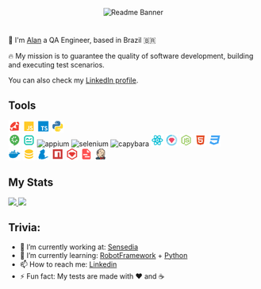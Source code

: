 <p align="center">
  <img src="https://i.imgur.com/8OmIoVp.jpg" width="1280" title="Readme Banner">
</p>

#

👋 I'm [Alan](https://i.giphy.com/iesn9amYpp33RNpK3d.gif) a QA Engineer, based in Brazil 🇧🇷

🔥 My mission is to guarantee the quality of software development, building and executing test scenarios.

You can also check my [LinkedIn profile](https://www.linkedin.com/in/asilvadev/).


## Tools 

<p align="left">

<img src="https://raw.githubusercontent.com/PKief/vscode-material-icon-theme/85ec92b476b9e9ef1d1e18cb42f894b6124cee88/icons/ruby.svg" title="ruby" alt="ruby" width="25" height="25" />
<img src="https://raw.githubusercontent.com/PKief/vscode-material-icon-theme/85ec92b476b9e9ef1d1e18cb42f894b6124cee88/icons/javascript.svg" title="javascript" alt="javascript" width="25" height="25" />
<img src="https://raw.githubusercontent.com/PKief/vscode-material-icon-theme/85ec92b476b9e9ef1d1e18cb42f894b6124cee88/icons/typescript.svg" title="typescript" alt="typescript" width="25" height="25" />
<img src="https://raw.githubusercontent.com/PKief/vscode-material-icon-theme/85ec92b476b9e9ef1d1e18cb42f894b6124cee88/icons/python.svg" title="python" alt="python" width="25" height="25" />
<br/>
<img src="https://raw.githubusercontent.com/PKief/vscode-material-icon-theme/85ec92b476b9e9ef1d1e18cb42f894b6124cee88/icons/cucumber.svg" title="cucumber" alt="cucumber" width="25" height="25" />
<img src="https://raw.githubusercontent.com/PKief/vscode-material-icon-theme/85ec92b476b9e9ef1d1e18cb42f894b6124cee88/icons/robot.svg" title="robot" alt="robot" width="25" height="25" />
<img src="https://avatars.githubusercontent.com/u/3221291?s=200&v=4" title="appium" alt="appium" width="25" height="25" />
<img src="https://avatars.githubusercontent.com/u/983927?s=200&v=4" title="selenium" alt="selenium" width="24" height="24" />
<img src="https://img.stackshare.io/service/2595/capybara.png" title="capybara" alt="capybara" width="24" height="24" />
<img src="https://raw.githubusercontent.com/PKief/vscode-material-icon-theme/85ec92b476b9e9ef1d1e18cb42f894b6124cee88/icons/react.svg" title="react" alt="react" width="25" height="25" />
<img src="https://raw.githubusercontent.com/vscode-icons/vscode-icons/1120bad531c928642d2ee49942be079a9fb0519b/icons/file_type_rspec.svg" title="rspec" alt="rspec" width="25" height="25" />
<img src="https://raw.githubusercontent.com/PKief/vscode-material-icon-theme/85ec92b476b9e9ef1d1e18cb42f894b6124cee88/icons/nodejs.svg" title="nodejs" alt="nodejs" width="25" height="25" />
<img src="https://raw.githubusercontent.com/PKief/vscode-material-icon-theme/85ec92b476b9e9ef1d1e18cb42f894b6124cee88/icons/html.svg" title="html" alt="html" width="25" height="25" />
<img src="https://raw.githubusercontent.com/PKief/vscode-material-icon-theme/85ec92b476b9e9ef1d1e18cb42f894b6124cee88/icons/css.svg" title="css" alt="css" width="25" height="25" />
<br/>
<img src="https://raw.githubusercontent.com/PKief/vscode-material-icon-theme/85ec92b476b9e9ef1d1e18cb42f894b6124cee88/icons/docker.svg" title="docker" alt="docker" width="25" height="25" />
<img src="https://raw.githubusercontent.com/PKief/vscode-material-icon-theme/85ec92b476b9e9ef1d1e18cb42f894b6124cee88/icons/database.svg" title="database" alt="database" width="25" height="25" />
<img src="https://raw.githubusercontent.com/PKief/vscode-material-icon-theme/85ec92b476b9e9ef1d1e18cb42f894b6124cee88/icons/yarn.svg" title="yarn" alt="yarn" width="25" height="25" />
<img src="https://raw.githubusercontent.com/PKief/vscode-material-icon-theme/85ec92b476b9e9ef1d1e18cb42f894b6124cee88/icons/npm.svg" title="npm" alt="npm" width="25" height="25" />
<img src="https://raw.githubusercontent.com/PKief/vscode-material-icon-theme/85ec92b476b9e9ef1d1e18cb42f894b6124cee88/icons/gemfile.svg" title="gemfile" alt="gemfile" width="25" height="25" />
<img src="https://raw.githubusercontent.com/PKief/vscode-material-icon-theme/85ec92b476b9e9ef1d1e18cb42f894b6124cee88/icons/yaml.svg" title="yaml" alt="yaml" width="25" height="25" />
<img src="https://raw.githubusercontent.com/PKief/vscode-material-icon-theme/85ec92b476b9e9ef1d1e18cb42f894b6124cee88/icons/jenkins.svg" title="jenkins" alt="jenkins" width="25" height="25" />
</p>

## My Stats
<p>
<row>
<a href="https://github.com/asilvadev">
  <img height="145em" src="https://github-readme-stats.vercel.app/api?username=asilvadev&show_icons=true&theme=tokyonight&include_all_commits=true&count_private=true" />
  <img height="145em" src="https://github-readme-stats-eight-theta.vercel.app/api/top-langs/?username=asilvadev&theme=tokyonight&layout=compact" />
</a>
</row>
</p>  

## Trivia:

- 🔭 I’m currently working at: [Sensedia](https://www.sensedia.com/)
- 🌱 I’m currently learning: [RobotFramework](https://robotframework.org) + [Python](https://www.python.org)
- 📫 How to reach me:  [Linkedin](http://linkedin.com/in/asilvadev)
- ⚡ Fun fact: My tests are made with ❤️ and ☕
#


